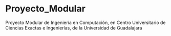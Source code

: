 # Proyecto_Modular
Proyecto Modular de Ingeniería en Computación, en Centro Universitario de Ciencias Exactas e Ingenierías, de la Universidad de Guadalajara

